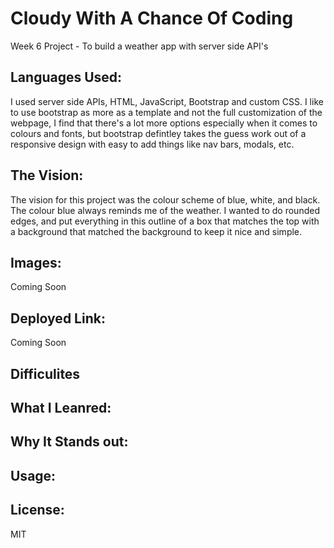 # Cloudy With A Chance Of Coding
Week 6 Project - To build a weather app with server side API's

## Languages Used:
I used server side APIs, HTML, JavaScript, Bootstrap and custom CSS.
I like to use bootstrap as more as a template and not the full customization of the webpage, I find that there's a lot more options especially when it comes to colours and fonts, but bootstrap defintley takes the guess work out of a responsive design with easy to add things like nav bars, modals, etc. 

## The Vision:
The vision for this project was the colour scheme of blue, white, and black. The colour blue always reminds me of the weather. I wanted to do rounded edges, and put everything in this outline of a box that matches the top with a background that matched the background to keep it nice and simple.

## Images:
Coming Soon

## Deployed Link:
Coming Soon

## Difficulites

## What I Leanred:

## Why It Stands out:

## Usage:

## License: 
MIT

